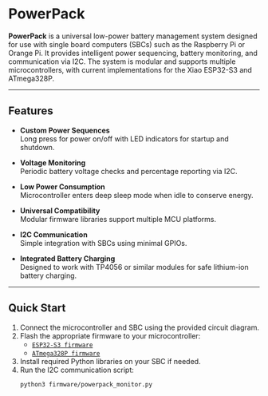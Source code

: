 # PowerPack

**PowerPack** is a universal low-power battery management system designed for use with single board computers (SBCs) such as the Raspberry Pi or Orange Pi. It provides intelligent power sequencing, battery monitoring, and communication via I2C. The system is modular and supports multiple microcontrollers, with current implementations for the Xiao ESP32-S3 and ATmega328P.

---

## Features

- **Custom Power Sequences**  
  Long press for power on/off with LED indicators for startup and shutdown.
  
- **Voltage Monitoring**  
  Periodic battery voltage checks and percentage reporting via I2C.

- **Low Power Consumption**  
  Microcontroller enters deep sleep mode when idle to conserve energy.

- **Universal Compatibility**  
  Modular firmware libraries support multiple MCU platforms.

- **I2C Communication**  
  Simple integration with SBCs using minimal GPIOs.

- **Integrated Battery Charging**  
  Designed to work with TP4056 or similar modules for safe lithium-ion battery charging.

---

## Quick Start

1. Connect the microcontroller and SBC using the provided circuit diagram.
2. Flash the appropriate firmware to your microcontroller:
   - [`ESP32-S3 firmware`](firmware/ESP32S3_code.ino)
   - [`ATmega328P firmware`](firmware/ATmega328P_code.ino)
3. Install required Python libraries on your SBC if needed.
4. Run the I2C communication script:
   ```bash
   python3 firmware/powerpack_monitor.py
